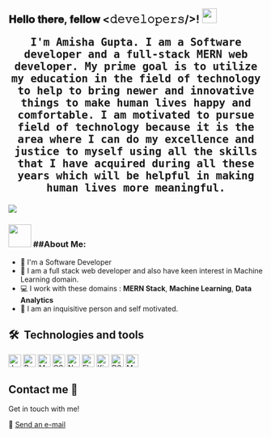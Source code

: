 <h2> 𝐇𝐞𝐥𝐥𝐨 𝐭𝐡𝐞𝐫𝐞, 𝐟𝐞𝐥𝐥𝐨𝐰 <𝚍𝚎𝚟𝚎𝚕𝚘𝚙𝚎𝚛𝚜/>! <img src="https://github.com/TheDudeThatCode/TheDudeThatCode/blob/master/Assets/Hi.gif" width="29px">
<p align="center">
<samp>
I'm Amisha Gupta. I am a Software developer and a full-stack MERN web developer. My prime goal is to utilize my
education in the field of technology to help to bring newer and innovative things to make human lives happy and comfortable. I am motivated to pursue field of technology because it is the area where I can do my excellence and justice to myself using all the skills that I have acquired during all these years which will be helpful in making human lives more meaningful.
</samp>

![](https://camo.githubusercontent.com/992babdffd8c74a1502de375fbdf7e4d54773242/68747470733a2f2f6d656469612e67697068792e636f6d2f6d656469612f53576f536b4e36447854737a71494b4571762f67697068792e676966)

### <img src="https://github.com/TheDudeThatCode/TheDudeThatCode/blob/master/Assets/Developer.gif" width="45px" > ##About Me:

- 🏦 I'm a Software Developer
- 📝 I am a full stack web developer and also have keen interest in Machine Learning domain.
- 💻 I work with these domains : **MERN Stack**, **Machine Learning**, **Data Analytics**
- 💬 I am an inquisitive person and self motivated.

## 🛠  Technologies and tools

<a><img src="https://img.shields.io/badge/JavaScript-282C34?logo=javascript&logoColor=F7DF1E" alt="JavaScript logo" title="JavaScript" height="25" /></a>
<a><img src="https://img.shields.io/badge/ReactJs-282C34?logo=reactjs&logoColor=3178C6" alt="ReactJS logo" title="ReactJS" height="25" /></a>
<a><img src="https://img.shields.io/badge/MongoDB-282C34?logo=MongoDB&logoColor=E34F26" alt="MongoDB logo" title="MongoDB" height="25" /></a>
<a><img src="https://img.shields.io/badge/CSS3-282C34?logo=css3&logoColor=1572B6" alt="CSS3 logo" title="CSS3" height="25" /></a>
<a><img src="https://img.shields.io/badge/NodeJS-282C34?logo=NodeJS&logoColor=3DDC84" alt="NodeJS logo" title="NodeJS" height="25" /></a>
<a><img src="https://img.shields.io/badge/ElasticSearch-282C34?logo=react&logoColor=61DAFB" alt="ElasticSearch logo" title="ElasticSearch" height="25" /></a>
<a><img src="https://img.shields.io/badge/Kibana-282C34?logo=Kibana&logoColor=764ABC" alt="Kibana logo" title="Kibana" height="25" /></a>
<a><img src="https://img.shields.io/badge/D3.js-282C34?logo=D3.js&logoColor=4B32C3" alt="D3.js logo" title="D3.js" height="25" /></a>
<a><img src="https://img.shields.io/badge/Machine Learning-282C34?logo=Machine Learning&logoColor=F05032" alt="Machine Learning logo" title="Machine Learning" height="25" /></a>

## Contact me :speech_balloon:

Get in touch with me!

:e-mail: <a href="mailto:amishagupta725@gmail.com">Send an e-mail</a>
